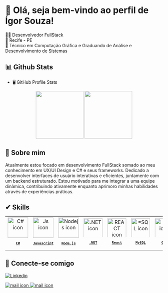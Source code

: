 <!-- Bem-vindo  -->
# 👾 Olá, seja bem-vindo ao perfil de Ígor Souza!

👨‍💻 Desenvolvedor FullStack  
🚩 Recife - PE  
🏅 Técnico em Computação Gráfica e Graduando de Análise e Desenvolvimento de Sistemas  

<h2> 📊 Github Stats </h2>

-   🖥️ GitHub Profile Stats

<div align="center">
  <img height="152em" src="https://github-readme-stats.vercel.app/api?username=igusouz&show_icons=true&theme=dark&include_all_commits=true&count_private=true"/>
  <img height="152em" src="https://github-readme-stats.vercel.app/api/top-langs/?username=igusouz&layout=compact&theme=dark&langs_count=10"/>
</div>  

## 👀 Sobre mim
Atualmente estou focado em desenvolvimento FullStack somado ao meu conhecimento em UX/UI Design e C# e seus frameworks. Dedicado a desenvolver interfaces de usuário interativas e eficientes, juntamente com um backend estruturado. Estou motivado para me integrar a uma equipe dinâmica, contribuindo ativamente enquanto aprimoro minhas habilidades através de experiências práticas.


## ✔ Skills

<table width="100%">
  <tr>
    <td align="center">
      <a href="https://learn.microsoft.com/pt-br/dotnet/">
        <img src="https://skillicons.dev/icons?i=cs" width="65px" alt="C# icon"/><br/>
        <sub>
          <b>
            <pre>C#</pre>
          </b>
        </sub>
      </a>
    </td>
    <td align="center">
      <a href="https://www.javascript.com">
      <img src="https://skillicons.dev/icons?i=js" width="65px" alt="Js icon"/><br/>
      <sub>
        <b>
          <pre>Javascript</pre>
        </b>
      </sub>
      </a>
    </td>
    <td align="center">
      <a href="https://nodejs.org/en">
        <img src="https://skillicons.dev/icons?i=nodejs" width="65px" alt="Nodejs icon"/><br/>
        <sub>
          <b>
            <pre>Node.js</pre>
          </b>
        </sub>
      </a>
    </td>
    <td align="center">
      <a href="https://learn.microsoft.com/pt-br/dotnet/">
        <img src="https://skillicons.dev/icons?i=dotnet" width="60px" alt=".NET icon"/><br/>
        <sub>
          <b>
            <pre>.NET</pre>
          </b>
        </sub>
      </a>
    </td>
    <td align="center">
      <a href="https://react.dev/">
        <img src="https://skillicons.dev/icons?i=react" width="60px" alt="REACT icon"/><br/>
        <sub>
          <b>
            <pre>React</pre>
          </b>
        </sub>
      </a>
    </td>
    <td align="center">
      <a href="https://www.mysql.com/">
        <img src="https://skillicons.dev/icons?i=mysql" width="60px" alt="=SQL icon"/><br/>
        <sub>
          <b>
            <pre>MySQL</pre>
          </b>
        </sub>
      </a>
    </td>
    <td align="center">
      <a href="https://git-scm.com/">
        <img src="https://skillicons.dev/icons?i=git" width="60px" alt="GIT icon"/><br/>
        <sub>
          <b>
            <pre>Git</pre>
          </b>
        </sub>
      </a>
    </td>
  </tr>
</table>

## 💬 Conecte-se comigo
[![Linkedin](https://img.shields.io/badge/LinkedIn-0077B5?style=for-the-badge&logo=linkedin&logoColor=white)](https://www.linkedin.com/in/igusouz/)
  
  <a href="https://mailto:igorrafael.jobs@gmail.com/">
    <img src="https://skillicons.dev/icons?i=gmail" alt="mail icon"/>
  </a>
  
  <a href="https://www.instagram.com/igusouz/">
    <img src="https://skillicons.dev/icons?i=instagram" alt="mail icon"/>
  </a>
